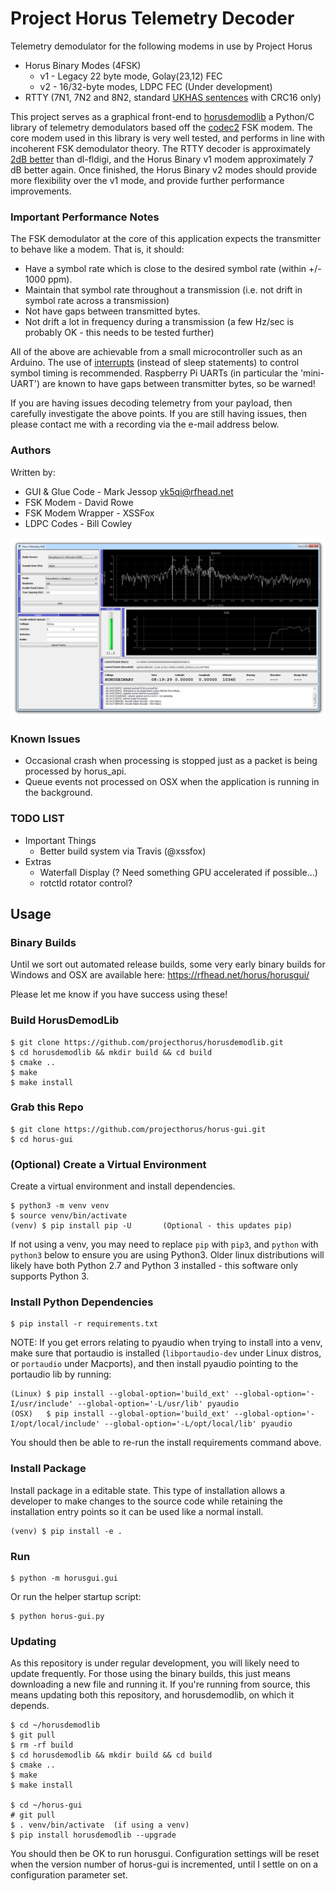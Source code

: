# Project Horus Telemetry Decoder

Telemetry demodulator for the following modems in use by Project Horus
* Horus Binary Modes (4FSK)
  * v1 - Legacy 22 byte mode, Golay(23,12) FEC
  * v2 - 16/32-byte modes, LDPC FEC (Under development)
* RTTY (7N1, 7N2 and 8N2, standard [UKHAS sentences](https://ukhas.org.uk/communication:protocol) with CRC16 only)

This project serves as a graphical front-end to [horusdemodlib](https://github.com/projecthorus/horusdemodlib) a Python/C library of telemetry demodulators based off the [codec2](https://github.com/drowe67/codec2) FSK modem. The core modem used in this library is very well tested, and performs in line with incoherent FSK demodulator theory. The RTTY decoder is approximately [2dB better](http://www.rowetel.com/?p=5906) than dl-fldigi, and the Horus Binary v1 modem approximately 7 dB better again. Once finished, the Horus Binary v2 modes should provide more flexibility over the v1 mode, and provide further performance improvements.

### Important Performance Notes
The FSK demodulator at the core of this application expects the transmitter to behave like a modem. That is, it should:
* Have a symbol rate which is close to the desired symbol rate (within +/- 1000 ppm).
* Maintain that symbol rate throughout a transmission (i.e. not drift in symbol rate across a transmission)
* Not have gaps between transmitted bytes.
* Not drift a lot in frequency during a transmission (a few Hz/sec is probably OK - this needs to be tested further)

All of the above are achievable from a small microcontroller such as an Arduino. The use of [interrupts](https://ukhas.org.uk/guides:interrupt_driven_rtty) (instead of sleep statements) to control symbol timing is recommended. Raspberry Pi UARTs (in particular the 'mini-UART') are known to have gaps between transmitter bytes, so be warned!

If you are having issues decoding telemetry from your payload, then carefully investigate the above points. If you are still having issues, then please contact me with a recording via the e-mail address below.

### Authors

Written by: 
* GUI & Glue Code - Mark Jessop <vk5qi@rfhead.net>
* FSK Modem - David Rowe
* FSK Modem Wrapper - XSSFox
* LDPC Codes - Bill Cowley

![Screenshot](doc/horusgui_screenshot.png)

### Known Issues
* Occasional crash when processing is stopped just as a packet is being processed by horus_api.
* Queue events not processed on OSX when the application is running in the background.

### TODO LIST
* Important Things
  * Better build system via Travis (@xssfox)
* Extras
  * Waterfall Display  (? Need something GPU accelerated if possible...)
  * rotctld rotator control?

## Usage

### Binary Builds
Until we sort out automated release builds, some very early binary builds for Windows and OSX are available here: https://rfhead.net/horus/horusgui/

Please let me know if you have success using these! 

### Build HorusDemodLib

```console
$ git clone https://github.com/projecthorus/horusdemodlib.git
$ cd horusdemodlib && mkdir build && cd build
$ cmake ..
$ make
$ make install
```

### Grab this Repo
```console
$ git clone https://github.com/projecthorus/horus-gui.git
$ cd horus-gui
```

### (Optional) Create a Virtual Environment

Create a virtual environment and install dependencies.
```console
$ python3 -m venv venv
$ source venv/bin/activate
(venv) $ pip install pip -U       (Optional - this updates pip)
```

If not using a venv, you may need to replace `pip` with `pip3`, and `python` with `python3` below to ensure you are using Python3. Older linux distributions will likely have both Python 2.7 and Python 3 installed - this software only supports Python 3. 

### Install Python Dependencies
```console
$ pip install -r requirements.txt
```

NOTE: If you get errors relating to pyaudio when trying to install into a venv, make sure that portaudio is installed (`libportaudio-dev` under Linux distros, or `portaudio` under Macports), and then install pyaudio pointing to the portaudio lib by running:
```
(Linux) $ pip install --global-option='build_ext' --global-option='-I/usr/include' --global-option='-L/usr/lib' pyaudio
(OSX)   $ pip install --global-option='build_ext' --global-option='-I/opt/local/include' --global-option='-L/opt/local/lib' pyaudio
```
You should then be able to re-run the install requirements command above.

### Install Package

Install package in a editable state. This type of installation allows a
developer to make changes to the source code while retaining the installation
entry points so it can be used like a normal install.

```console
(venv) $ pip install -e .
```

### Run
```console
$ python -m horusgui.gui
```

Or run the helper startup script:
```console
$ python horus-gui.py
```

### Updating
As this repository is under regular development, you will likely need to update frequently. For those using the binary builds, this just means downloading a new file and running it. If you're running from source, this means updating both this repository, and horusdemodlib, on which it depends.

```console
$ cd ~/horusdemodlib
$ git pull
$ rm -rf build
$ cd horusdemodlib && mkdir build && cd build
$ cmake ..
$ make
$ make install

$ cd ~/horus-gui
# git pull
$ . venv/bin/activate  (if using a venv)
$ pip install horusdemodlib --upgrade
```

You should then be OK to run horusgui. Configuration settings will be reset when the version number of horus-gui is incremented, until I settle on on a configuration parameter set.